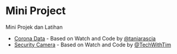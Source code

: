 # Mini Project

Mini Projek dan Latihan

- [Corona Data](https://novrii.github.io/Mini/Corona) - Based on Watch and Code by [@taniarascia](https://github.com/taniarascia)
- [Security Camera](https://novrii.github.io/Mini/tree/master/SecurityCamera) - Based on Watch and Code by [@TechWithTim](https://www.youtube.com/watch?v=Exic9E5rNok)